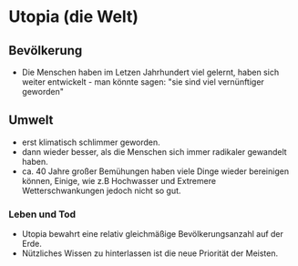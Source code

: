 # Utopia (die Welt)



## Bevölkerung

- Die Menschen haben im Letzen Jahrhundert viel gelernt, haben sich weiter entwickelt - man könnte sagen: "sie sind viel vernünftiger geworden"



## Umwelt

- erst klimatisch schlimmer geworden.
- dann wieder besser, als die Menschen sich immer radikaler gewandelt haben.
- ca. 40 Jahre großer Bemühungen haben viele Dinge wieder bereinigen können, Einige, wie z.B Hochwasser und Extremere Wetterschwankungen jedoch nicht so gut.



### Leben und Tod

- Utopia bewahrt eine relativ gleichmäßige Bevölkerungsanzahl auf der Erde.
- Nützliches Wissen zu hinterlassen ist die neue Priorität der Meisten.



